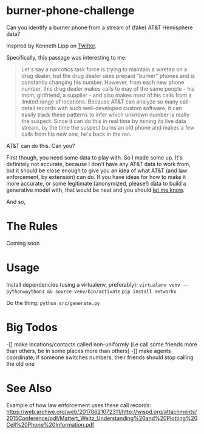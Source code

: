 # burner-phone-challenge
Can you identify a burner phone from a stream of (fake) AT&amp;T Hemisphere data?

Inspired by Kenneth Lipp on [Twitter](https://twitter.com/kennethlipp/status/848565438061654017).

Specifically, this passage was interesting to me:

> Let's say a narcotics task force is trying to maintain a wiretap on a drug dealer, but the drug dealer uses prepaid "burner" phones and is constantly changing his number.
> However, from each new phone number, this drug dealer makes calls to may of the same people - his mom, girlfriend, a supplier - and also makes most of his calls from a limited range of locations. Because AT&T can analyze so many call-detail records with such well-developed custom software, it can easily track these patterns to infer which unknown number is really the suspect. Since it can do this in real time by mining its live data stream, by the time the suspect burns an old phone and makes a few calls from his new one, he's back in the net.

AT&T can do this. Can you?

First though, you need some data to play with. So I made some up. It's definitely not accurate, because I don't have any AT&T data to work from, but it should be close enough to give you an idea of what AT&T (and law enforcement, by extension) can do. If you have ideas for how to make it more accurate, or some legitimate (anonymized, please!) data to build a generative model with, that would be neat and you should [let me know](https://strikersecurity.com/contact/).


And so,

The Rules
=========
Coming soon


Usage
=====

Install dependencies (using a virtualenv, preferably):
`virtualenv venv --python=python3 && source venv/bin/activate`
`pip install networkx`

Do the thing:
`python src/generate.py`


Big Todos
=========
  -[] make locations/contacts called non-uniformly (i.e call some friends more than others, be in some places more than others)
  -[] make agents coordinate; if someone switches numbers, their friends should stop calling the old one


See Also
========

Example of how law enforcement uses these call records: https://web.archive.org/web/20170621072311/http://wispd.org/attachments/2015Conference/pdf/Mattert_Weitz_Understanding%20and%20Plotting%20Cell%20Phone%20Information.pdf
